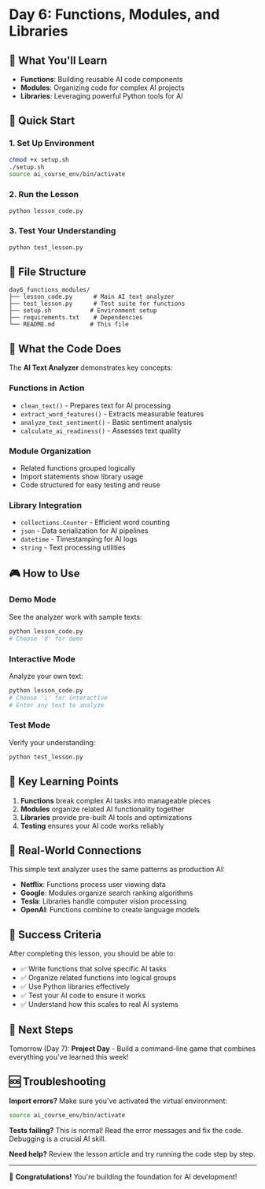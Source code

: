 # Day 6: Functions, Modules, and Libraries

## 🎯 What You'll Learn

- **Functions**: Building reusable AI code components
- **Modules**: Organizing code for complex AI projects  
- **Libraries**: Leveraging powerful Python tools for AI

## 🚀 Quick Start

### 1. Set Up Environment
```bash
chmod +x setup.sh
./setup.sh
source ai_course_env/bin/activate
```

### 2. Run the Lesson
```bash
python lesson_code.py
```

### 3. Test Your Understanding
```bash
python test_lesson.py
```

## 📁 File Structure

```
day6_functions_modules/
├── lesson_code.py      # Main AI text analyzer
├── test_lesson.py      # Test suite for functions
├── setup.sh           # Environment setup
├── requirements.txt    # Dependencies
└── README.md          # This file
```

## 🔧 What the Code Does

The **AI Text Analyzer** demonstrates key concepts:

### Functions in Action
- `clean_text()` - Prepares text for AI processing
- `extract_word_features()` - Extracts measurable features
- `analyze_text_sentiment()` - Basic sentiment analysis
- `calculate_ai_readiness()` - Assesses text quality

### Module Organization
- Related functions grouped logically
- Import statements show library usage
- Code structured for easy testing and reuse

### Library Integration
- `collections.Counter` - Efficient word counting
- `json` - Data serialization for AI pipelines
- `datetime` - Timestamping for AI logs
- `string` - Text processing utilities

## 🎮 How to Use

### Demo Mode
See the analyzer work with sample texts:
```bash
python lesson_code.py
# Choose 'd' for demo
```

### Interactive Mode
Analyze your own text:
```bash
python lesson_code.py
# Choose 'i' for interactive
# Enter any text to analyze
```

### Test Mode
Verify your understanding:
```bash
python test_lesson.py
```

## 🧠 Key Learning Points

1. **Functions** break complex AI tasks into manageable pieces
2. **Modules** organize related AI functionality together
3. **Libraries** provide pre-built AI tools and optimizations
4. **Testing** ensures your AI code works reliably

## 🔮 Real-World Connections

This simple text analyzer uses the same patterns as production AI:

- **Netflix**: Functions process user viewing data
- **Google**: Modules organize search ranking algorithms  
- **Tesla**: Libraries handle computer vision processing
- **OpenAI**: Functions combine to create language models

## 🎯 Success Criteria

After completing this lesson, you should be able to:

- ✅ Write functions that solve specific AI tasks
- ✅ Organize related functions into logical groups
- ✅ Use Python libraries effectively
- ✅ Test your AI code to ensure it works
- ✅ Understand how this scales to real AI systems

## 🚀 Next Steps

Tomorrow (Day 7): **Project Day** - Build a command-line game that combines everything you've learned this week!

## 🆘 Troubleshooting

**Import errors?** Make sure you've activated the virtual environment:
```bash
source ai_course_env/bin/activate
```

**Tests failing?** This is normal! Read the error messages and fix the code. Debugging is a crucial AI skill.

**Need help?** Review the lesson article and try running the code step by step.

---

🎉 **Congratulations!** You're building the foundation for AI development!
